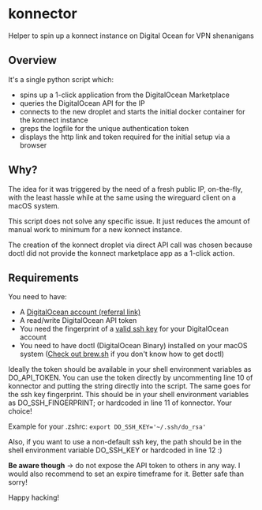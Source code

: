 # konnector
Helper to spin up a konnect instance on Digital Ocean for VPN shenanigans

## Overview
It's a single python script which:
 - spins up a 1-click application from the DigitalOcean Marketplace
 - queries the DigitalOcean API for the IP
 - connects to the new droplet and starts the initial docker container for the konnect instance
 - greps the logfile for the unique authentication token
 - displays the http link and token required for the initial setup via a browser

## Why?
The idea for it was triggered by the need of a fresh public IP, on-the-fly, with the least hassle while at the same using the wireguard client on a macOS system.

This script does not solve any specific issue. It just reduces the amount of manual work to minimum for a new konnect instance.

The creation of the konnect droplet via direct API call was chosen because doctl did not provide the konnect marketplace app as a 1-click action.

## Requirements
You need to have:
 - A [DigitalOcean account (referral link)](https://m.do.co/c/c1ec6dfbd619)
 - A read/write DigitalOcean API token
 - You need the fingerprint of a [valid ssh key](https://docs.digitalocean.com/products/droplets/how-to/add-ssh-keys/to-account/) for your DigitalOcean account
 - You need to have doctl (DigitalOcean Binary) installed on your macOS system ([Check out brew.sh](https://brew.sh) if you don't know how to get doctl)

Ideally the token should be available in your shell environment variables as DO_API_TOKEN. You can use the token directly by uncommenting line 10 of konnector and putting the string directly into the script. The same goes for the ssh key fingerprint. This should be in your shell environment variables as DO_SSH_FINGERPRINT; or hardcoded in line 11 of konnector. Your choice!

Example for your .zshrc:
`export DO_SSH_KEY='~/.ssh/do_rsa'`

Also, if you want to use a non-default ssh key, the path should be in the shell environment variable DO_SSH_KEY or hardcoded in line 12 :)

**Be aware though** -> do not expose the API token to others in any way. I would also recommend to set an expire timeframe for it. Better safe than sorry!

Happy hacking!
